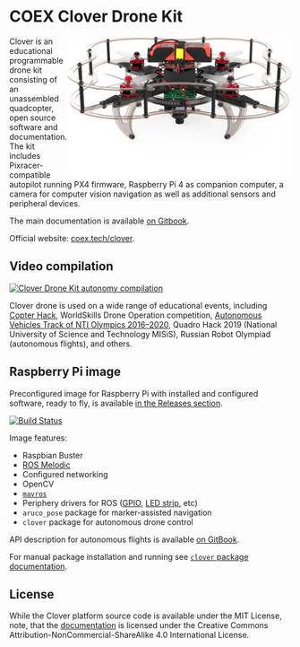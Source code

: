 # COEX Clover Drone Kit

<img src="docs/assets/clever4-front-white.png" align="right" width="400px" alt="CLEVER drone">

Clover is an educational programmable drone kit consisting of an unassembled quadcopter, open source software and documentation. The kit includes Pixracer-compatible autopilot running PX4 firmware, Raspberry Pi 4 as companion computer, a camera for computer vision navigation as well as additional sensors and peripheral devices.

The main documentation is available [on Gitbook](https://clever.coex.tech/).

Official website: <a href="https://coex.tech/clover">coex.tech/clover</a>.

## Video compilation

[![Clover Drone Kit autonomy compilation](http://img.youtube.com/vi/u3omgsYC4Fk/hqdefault.jpg)](https://youtu.be/u3omgsYC4Fk)

Clover drone is used on a wide range of educational events, including [Copter Hack](https://www.youtube.com/watch?v=xgXheg3TTs4), WorldSkills Drone Operation competition, [Autonomous Vehicles Track of NTI Olympics 2016–2020](https://www.youtube.com/watch?v=E1_ehvJRKxg), Quadro Hack 2019 (National University of Science and Technology MISiS), Russian Robot Olympiad (autonomous flights), and others.

## Raspberry Pi image

Preconfigured image for Raspberry Pi with installed and configured software, ready to fly, is available [in the Releases section](https://github.com/CopterExpress/clever/releases).

[![Build Status](https://travis-ci.org/CopterExpress/clover.svg?branch=master)](https://travis-ci.org/CopterExpress/clever)

Image features:

* Raspbian Buster
* [ROS Melodic](http://wiki.ros.org/melodic)
* Configured networking
* OpenCV
* [`mavros`](http://wiki.ros.org/mavros)
* Periphery drivers for ROS ([GPIO](https://clever.coex.tech/en/gpio.html), [LED strip](https://clever.coex.tech/en/leds.html), etc)
* `aruco_pose` package for marker-assisted navigation
* `clover` package for autonomous drone control

API description for autonomous flights is available [on GitBook](https://clever.coex.tech/en/simple_offboard.html).

For manual package installation and running see [`clover` package documentation](clover/README.md).

## License

While the Clover platform source code is available under the MIT License, note, that the [documentation](docs/) is licensed under the Creative Commons Attribution-NonCommercial-ShareAlike 4.0 International License.
